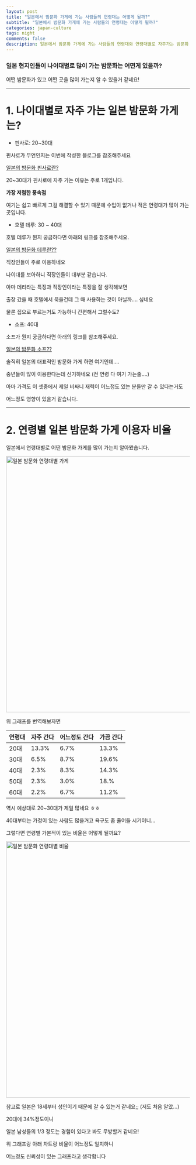 ```yaml
---  
layout: post  
title: "일본에서 밤문화 가게에 가는 사람들의 연령대는 어떻게 될까?"  
subtitle: "일본에서 밤문화 가게에 가는 사람들의 연령대는 어떻게 될까?" 
categories: japan-culture
tags: night
comments: false
description: 일본에서 밤문화 가게에 가는 사람들의 연령대와 연령대별로 자주가는 밤문화 가게에 대해 알아봤습니다. 20 ~ 30대는 주로 가성비 가게를 가고
---
```


### 일본 현지인들이 나이대별로 많이 가는 밤문화는 어떤게 있을까?
어떤 밤문화가 있고 어떤 곳을 많이 가는지 알 수 있을거 같네요!

-------

# 1. 나이대별로 자주 가는 일본 밤문화 가게는?

* 핀사로: 20~30대

핀사로가 무언인지는 이번에 작성한 블로그를 참조해주세요

<a href="https://mmol.tistory.com/48"> 일본의 밤문화 핀사로란?</a>

20~30대가 핀사로에 자주 가는 이유는 주로 1개입니다.
 
**가장 저렴한 풍속점**
 
여기는 쉽고 빠르게 그걸 해결할 수 있기 때문에 수입이 없거나 적은 연령대가 많이 가는 곳입니다.

* 호텔 데루: 30 ~ 40대

호텔 데루가 뭔지 궁금하다면 아래의 링크를 참조해주세요.

<a href="https://mmol.tistory.com/35"> 일본의 밤문화 데루란??</a>

직장인들이 주로 이용하네요
 
나이대를 보아하니 직장인들이 대부분 같습니다.

아마 데리라는 특징과 직장인이라는 특징을 잘 생각해보면

출장 갔을 때 호텔에서 묵을건데 그 때 사용하는 것이 아닐까.... 싶네요

물론 집으로 부르는거도 가능하니 간편해서 그럴수도?

* 소프: 40대

소프가 뭔지 궁금하다면 아래의 링크를 참조해주세요.

<a href="https://mmol.tistory.com/28"> 일본의 밤문화 소프??</a>

솔직히 일본의 대표적인 밤문화 가게 하면 여기인데....

중년들이 많이 이용한다는데 신기하네요 (전 연령 다 여기 가는줄....)

아마 가격도 이 셋중에서 제일 비싸니 재력이 어느정도 있는 분들만 갈 수 있다는거도

어느정도 영향이 있을거 같습니다.

----

# 2. 연령별 일본 밤문화 가게 이용자 비율

일본에서 연령대별로 어떤 밤문화 가게를 많이 가는지 알아봤습니다.

<img src="https://user-images.githubusercontent.com/122518237/221319702-2197cbb2-fc4f-41cc-ba01-c746c7b1860a.png" width="700" alt="일본 밤문화 연령대별 가게">

위 그래프를 번역해보자면

연령대 | 자주 간다 | 어느정도 간다 | 가끔 간다
-- | -- | -- | --
20대 | 13.3% | 6.7% | 13.3%
30대 | 6.5% | 8.7% | 19.6%
40대 | 2.3% | 8.3% | 14.3%
50대 | 2.3% | 3.0% | 18.%
60대 | 2.2% | 6.7% | 11.2%

역시 예상대로 20~30대가 제일 많네요 ㅎㅎ

40대부터는 가정이 있는 사람도 많을거고 욕구도 좀 줄어들 시기이니...

그렇다면 연령별 가본적이 있는 비율은 어떻게 될까요?

<img src="https://user-images.githubusercontent.com/122518237/221319755-1f4eb499-ec2b-4c0a-a3e5-5eb7595d6fdf.png" width="700" alt="일본 밤문화 연령대별 비율">

참고로 일본은 18세부터 성인이기 때문에 갈 수 있는거 같네요;; (저도 처음 알았...)

20대에 34%정도이니

일본 남성들의 1/3 정도는 경험이 있다고 봐도 무방할거 같네요!

위 그래프랑 아래 차트랑 비율이 어느정도 일치하니

어느정도 신뢰성이 있는 그래프라고 생각합니다




